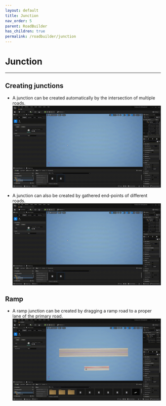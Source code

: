 ```yaml
---
layout: default
title: Junction
nav_order: 5
parent: RoadBuilder
has_children: true
permalink: /roadbuilder/junction
---
```


# Junction
---

## Creating junctions

- A junction can be created automatically by the intersection of multiple roads.
![](/roadbuilder/junction/001.gif)

- A junction can also be created by gathered end-points of different roads.
![](/roadbuilder/junction/002.gif)

## Ramp

- A ramp junction can be created by dragging a ramp road to a proper lane of the primary road.
![](/roadbuilder/junction/003.gif)